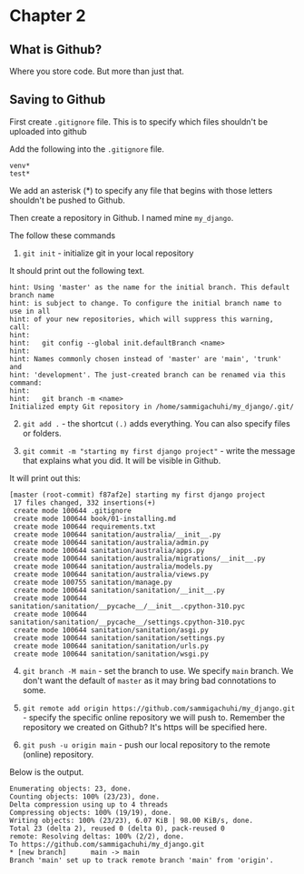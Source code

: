 # Chapter 2

## What is Github?

Where you store code. But more than just that.


## Saving to Github
First create `.gitignore` file. This is to specify which files shouldn't be uploaded into github

Add the following into the `.gitignore` file.

```
venv*
test*
```

We add an asterisk (*) to specify any file that begins with those letters shouldn't be pushed to Github.

Then create a repository in Github. I named mine `my_django`.

The follow these commands

1. `git init` - initialize git in your local repository

It should print out the following text.

```
hint: Using 'master' as the name for the initial branch. This default branch name
hint: is subject to change. To configure the initial branch name to use in all
hint: of your new repositories, which will suppress this warning, call:
hint: 
hint:   git config --global init.defaultBranch <name>
hint: 
hint: Names commonly chosen instead of 'master' are 'main', 'trunk' and
hint: 'development'. The just-created branch can be renamed via this command:
hint: 
hint:   git branch -m <name>
Initialized empty Git repository in /home/sammigachuhi/my_django/.git/
```

2. `git add .` - the shortcut `(.)` adds everything. You can also specify files or folders.

3. `git commit -m "starting my first django project"` - write the message that explains what you did. It will be visible in Github.

It will print out this:

```
[master (root-commit) f87af2e] starting my first django project
 17 files changed, 332 insertions(+)
 create mode 100644 .gitignore
 create mode 100644 book/01-installing.md
 create mode 100644 requirements.txt
 create mode 100644 sanitation/australia/__init__.py
 create mode 100644 sanitation/australia/admin.py
 create mode 100644 sanitation/australia/apps.py
 create mode 100644 sanitation/australia/migrations/__init__.py
 create mode 100644 sanitation/australia/models.py
 create mode 100644 sanitation/australia/views.py
 create mode 100755 sanitation/manage.py
 create mode 100644 sanitation/sanitation/__init__.py
 create mode 100644 sanitation/sanitation/__pycache__/__init__.cpython-310.pyc
 create mode 100644 sanitation/sanitation/__pycache__/settings.cpython-310.pyc
 create mode 100644 sanitation/sanitation/asgi.py
 create mode 100644 sanitation/sanitation/settings.py
 create mode 100644 sanitation/sanitation/urls.py
 create mode 100644 sanitation/sanitation/wsgi.py
 ```

 4. `git branch -M main` - set the branch to use. We specify `main` branch. We don't want the default of `master` as it may bring bad connotations to some.

 5. `git remote add origin https://github.com/sammigachuhi/my_django.git` - specify the specific online repository we will push to. Remember the repository we created on Github? It's https will be specified here.

 6. `git push -u origin main` - push our local repository to the remote (online) repository.

 Below is the output.

 ```
 Enumerating objects: 23, done.
Counting objects: 100% (23/23), done.
Delta compression using up to 4 threads
Compressing objects: 100% (19/19), done.
Writing objects: 100% (23/23), 6.07 KiB | 98.00 KiB/s, done.
Total 23 (delta 2), reused 0 (delta 0), pack-reused 0
remote: Resolving deltas: 100% (2/2), done.
To https://github.com/sammigachuhi/my_django.git
 * [new branch]      main -> main
Branch 'main' set up to track remote branch 'main' from 'origin'.
```
